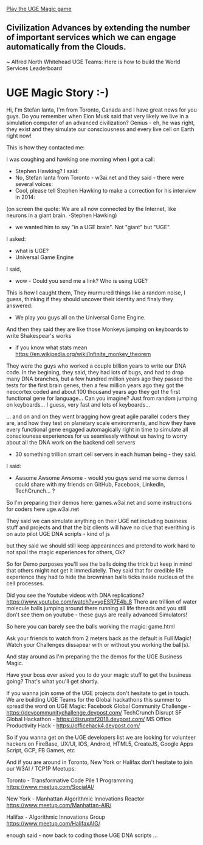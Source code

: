 [Play the UGE Magic game](game.html)

## Civilization Advances by extending the number of important services which we can engage automatically from the Clouds.
~ Alfred North Whitehead
UGE Teams: Here is how to build the World Services Leaderboard

# UGE Magic Story :-)

Hi,
I'm Stefan Ianta, I'm from Toronto, Canada and I have great news for you guys.
Do you remember when Elon Musk said that very likely we live in a simulation computer of an advanced civilization?
Genius - eh, he was right, they exist and they simulate our consciousness and every live cell on Earth right now!

This is how they contacted me:

I was coughing and hawking one morning when I got a call:
- Stephen Hawking?
I said:
- No, Stefan Ianta from Toronto - w3ai.net
and they said - there were several voices:
- Cool, please tell Stephen Hawking to make a correction for his interview in 2014:

(on screen the quote: We are all now connected by the Internet, like neurons in a giant brain. -Stephen Hawking)

- we wanted him to say "in a UGE brain". Not "giant" but "UGE".

I asked: 
- what is UGE?
- Universal Game Engine

I said,
- wow - Could you send me a link? Who is using UGE? 

This is how I caught them, 
They murmured things like a random noise, I guess, thinking if they should uncover their identity
and finaly they answered:
- We play you guys all on the Universal Game Engine.

And then they said they are like those Monkeys jumping on keyboards to write Shakespear's works 
- if you know what stats mean https://en.wikipedia.org/wiki/Infinite_monkey_theorem

They were the guys who worked a couple billion years to write our DNA code. 
In the begining, they said, they had lots of bugs, and had to drop many DNA branches, 
but a few hundred million years ago they passed the tests for the first brain genes, 
then a few million years ago they got the neocortex coded and 
about 100 thousand years ago they got the first functional gene for language...
Can you imagine? 
Just from random jumping on keyboards... I guess, very fast and lots of keyboards... 

... and on and on they went bragging how great agile parallel coders they are, 
and how they test on planetary scale environments, 
and how they have every functional gene engaged automagically right in time
to simulate all consciouness experiences for us seamlessly 
without us having to worry about all the DNA work on the backend cell servers 
- 30 something trillion smart cell servers in each human being - they said.

I said:
- Awsome Awsome Awsome - would you guys send me some demos I could 
share with my friends on GitHub, Facebook, LinkedIn, TechCrunch... ?

So I'm preparing their demos here:
games.w3ai.net
and some instructions for coders here
uge.w3ai.net

They said we can simulate anything on their UGE net including business stuff and projects
and that the biz clients will have no clue that everithing is on auto pilot UGE DNA scripts - kind of js

but they said we should still keep appearances and pretend to work hard 
to not spoil the magic experiences for others, Ok?

So for Demo purposes you'll see the balls doing the trick 
but keep in mind that others might not get it immediatelly.
They said that for credible life experience they had to 
hide the browninan balls ticks inside nucleus of the cell processes.

Did you see the Youtube videos with DNA replications? https://www.youtube.com/watch?v=yqESR7E4b_8
There are trillion of water molecule balls jumping around there running all life threads
and you still don't see them on youtube - these guys are really advanced Simulators!

So here you can barely see the balls working the magic:
game.html

Ask your friends to watch from 2 meters back as the default is Full Magic! 
Watch your Challenges dissapear with or without you working the ball(s).

And stay around as I'm preparing the the demos for the UGE Business Magic.

Have your boss ever asked you to do your magic stuff to get the business going? 
That's what you'll get shortly.

If you wanna join some of the UGE projects don't hesitate to get in touch. 
We are building UGE Teams for the Global hackathons this summer to spread the word on UGE Magic:
Facebook Global Community Challenge - https://devcommunitychallenge.devpost.com/
TechCrunch Disrupt SF Global Hackathon - https://disruptsf2018.devpost.com/
MS Office Productivity Hack - https://officehack4.devpost.com/

So if you wanna get on the UGE developers list we are looking for volunteer hackers on 
FireBase, UX/UI, IOS, Android, HTML5, CreateJS, Google Apps Script, GCP, FB Games, etc


And if you are around in Toronto, New York or Halifax don't hesitate to join our W3AI / TCP1P Meetups:

Toronto - Transformative Code Pile 1 Programming
https://www.meetup.com/SocialAI/

New York - Manhattan Algorithmic Innovations Reactor
https://www.meetup.com/Manhattan-AIR/

Halifax - Algorithmic Innovations Group
https://www.meetup.com/HalifaxAIG/

enough said - now back to coding those UGE DNA scripts ...

